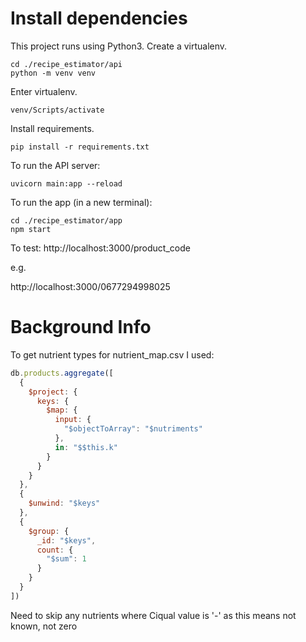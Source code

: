 # Install dependencies

This project runs using Python3.
Create a virtualenv.
```
cd ./recipe_estimator/api
python -m venv venv 
```

Enter virtualenv.
```
venv/Scripts/activate
```

Install requirements.
```
pip install -r requirements.txt
```

To run the API server:

```
uvicorn main:app --reload
```

To run the app (in a new terminal):
```
cd ./recipe_estimator/app
npm start
```

To test:
http://localhost:3000/product_code

e.g.

http://localhost:3000/0677294998025


# Background Info

To get nutrient types for nutrient_map.csv I used:

```js
db.products.aggregate([
  {
    $project: {
      keys: {
        $map: {
          input: {
            "$objectToArray": "$nutriments"
          },
          in: "$$this.k"
        }
      }
    }
  },
  {
    $unwind: "$keys"
  },
  {
    $group: {
      _id: "$keys",
      count: {
        "$sum": 1
      }
    }
  }
])
```

Need to skip any nutrients where Ciqual value is '-' as this means not known, not zero